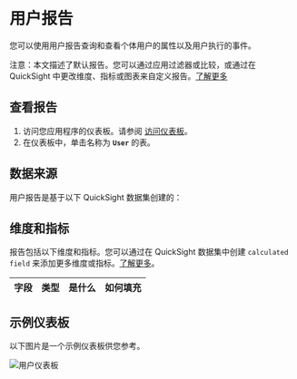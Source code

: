 # 用户报告

您可以使用用户报告查询和查看个体用户的属性以及用户执行的事件。

注意：本文描述了默认报告。您可以通过应用过滤器或比较，或通过在 QuickSight 中更改维度、指标或图表来自定义报告。[了解更多](https://docs.aws.amazon.com/quicksight/latest/user/working-with-visuals.html)

## 查看报告
1. 访问您应用程序的仪表板。请参阅 [访问仪表板](index.md/#view-dashboards)。
2. 在仪表板中，单击名称为 **`User`** 的表。

## 数据来源
用户报告是基于以下 QuickSight 数据集创建的：

## 维度和指标

报告包括以下维度和指标。您可以通过在 QuickSight 数据集中创建 `calculated field` 来添加更多维度或指标。[了解更多](https://docs.aws.amazon.com/quicksight/latest/user/adding-a-calculated-field-analysis.html)。

|字段 | 类型| 是什么 | 如何填充|
|----------|---|---------|--------------------|


## 示例仪表板
以下图片是一个示例仪表板供您参考。

![用户仪表板](../../images/analytics/dashboard/user.png)
